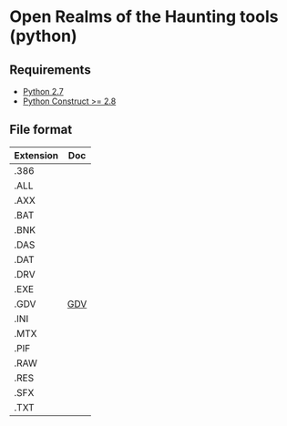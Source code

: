 # Open Realms of the Haunting tools (python)

## Requirements

* [Python 2.7][python_2_7]
* [Python Construct >= 2.8][python_construct]

## File format

| Extension | Doc               |
| --------- | ----------------- |
| .386      |                   |
| .ALL      |                   |
| .AXX      |                   |
| .BAT      |                   |
| .BNK      |                   |
| .DAS      |                   |
| .DAT      |                   |
| .DRV      |                   |
| .EXE      |                   |
| .GDV      | [GDV](./GDV)      |
| .INI      |                   |
| .MTX      |                   |
| .PIF      |                   |
| .RAW      |                   |
| .RES      |                   |
| .SFX      |                   |
| .TXT      |                   |

[python_2_7]: http://www.python.org/getit/
[python_construct]: https://pypi.python.org/pypi/construct